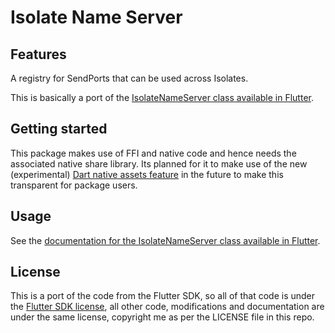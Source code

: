 # Isolate Name Server

## Features

A registry for SendPorts that can be used across Isolates.

This is basically a port of the [IsolateNameServer class available in Flutter](https://api.flutter.dev/flutter/dart-ui/IsolateNameServer-class.html).

## Getting started

This package makes use of FFI and native code and hence needs the associated native share library.
Its planned for it to make use of the new (experimental) [Dart native assets feature](https://github.com/dart-lang/sdk/issues/50565#issuecomment-1570493210) in the future to make this transparent for package users.

## Usage

See the [documentation for the IsolateNameServer class available in Flutter](https://api.flutter.dev/flutter/dart-ui/IsolateNameServer-class.html).


## License

This is a port of the code from the Flutter SDK, so all of that code is under the [Flutter SDK license](https://github.com/flutter/flutter/blob/master/LICENSE), all other code, modifications and documentation are under the same license, copyright me as per the LICENSE file in this repo.